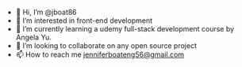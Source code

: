 - 👋 Hi, I’m @jboat86
- 👀 I’m interested in front-end development 
- 🌱 I’m currently learning a udemy full-stack development course by Angela Yu.
- 💞️ I’m looking to collaborate on any open source project 
- 📫 How to reach me jenniferboateng56@gmail.com

<!---
jboat86/jboat86 is a ✨ special ✨ repository because its `README.md` (this file) appears on your GitHub profile.
You can click the Preview link to take a look at your changes.
--->
